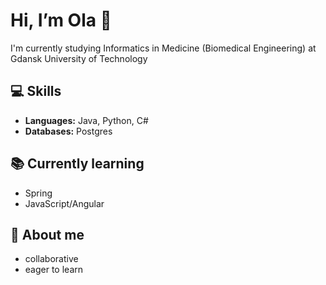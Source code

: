  # Hi, I’m Ola 🤗

 I'm currently studying Informatics in Medicine (Biomedical Engineering) at Gdansk University of Technology
 
 ## 💻 Skills
 - **Languages:** Java, Python, C#
 - **Databases:** Postgres

## 📚 Currently learning
- Spring
- JavaScript/Angular

## 👋 About me
- collaborative
- eager to learn

<!---
olvcha/olvcha is a ✨ special ✨ repository because its `README.md` (this file) appears on your GitHub profile.
You can click the Preview link to take a look at your changes.
--->
